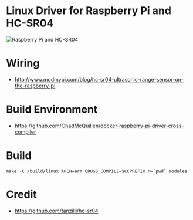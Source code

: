 # Linux Driver for Raspberry Pi and HC-SR04

![Raspberry Pi and HC-SR04](https://www.modmypi.com/image/data/tutorials/hc-sr04/hc-sr04-tut-8.JPG)

# Wiring

* http://www.modmypi.com/blog/hc-sr04-ultrasonic-range-sensor-on-the-raspberry-pi

# Build Environment

* https://github.com/ChadMcQuillen/docker-raspberry-pi-driver-cross-compiler

# Build

````
make -C /build/linux ARCH=arm CROSS_COMPILE=$CCPREFIX M=`pwd` modules
````

# Credit

* https://github.com/tanzilli/hc-sr04


